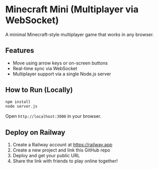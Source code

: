 
# Minecraft Mini (Multiplayer via WebSocket)

A minimal Minecraft-style multiplayer game that works in any browser.

## Features
- Move using arrow keys or on-screen buttons
- Real-time sync via WebSocket
- Multiplayer support via a single Node.js server

## How to Run (Locally)
```bash
npm install
node server.js
```
Open `http://localhost:3000` in your browser.

## Deploy on Railway
1. Create a Railway account at https://railway.app
2. Create a new project and link this GitHub repo
3. Deploy and get your public URL
4. Share the link with friends to play online together!
